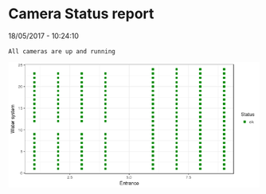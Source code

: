 Camera Status report
================
18/05/2017 - 10:24:10

    All cameras are up and running

![](camreport_files/figure-markdown_github/unnamed-chunk-2-1.png)
